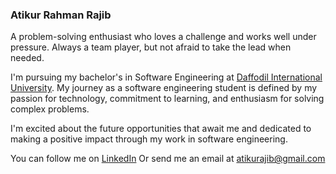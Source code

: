 ### Atikur Rahman Rajib

A problem-solving enthusiast who loves a challenge and works well under pressure. Always a team player, but not afraid to take the lead when needed.

I'm pursuing my bachelor's in Software Engineering at [Daffodil International University](https://daffodilvarsity.edu.bd/). My journey as a software engineering student is defined by my passion for technology, commitment to learning, and enthusiasm for solving complex problems.

I'm excited about the future opportunities that await me and dedicated to making a positive impact through my work in software engineering.

You can follow me on [LinkedIn](https://www.linkedin.com/in/atikurajib) Or send me an email at atikurajib@gmail.com




